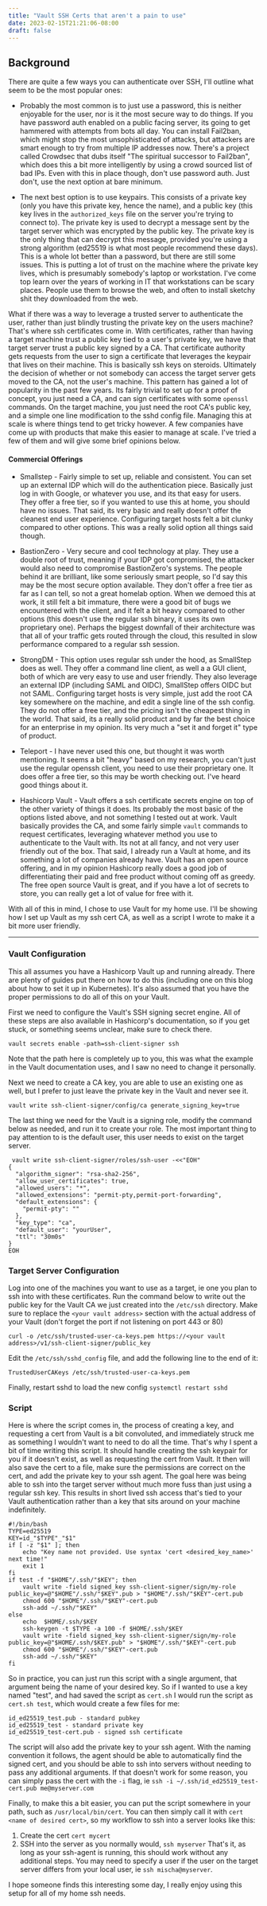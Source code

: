 ```yaml
---
title: "Vault SSH Certs that aren't a pain to use"
date: 2023-02-15T21:21:06-08:00
draft: false
---
```


## Background
There are quite a few ways you can authenticate over SSH, I'll outline what seem to be the most popular ones:

- Probably the most common is to just use a password, this is neither enjoyable for the user, nor is it the most secure way to do things. If you have password auth enabled on a public facing server, its going to get hammered with attempts from bots all day. You can install Fail2ban, which might stop the most unsophisticated of attacks, but attackers are smart enough to try from multiple IP addresses now. There's a project called Crowdsec that dubs itself "The spiritual successor to Fail2ban", which does this a bit more intelligently by using a crowd sourced list of bad IPs. Even with this in place though, don't use password auth. Just don't, use the next option at bare minimum.


- The next best option is to use keypairs. This consists of a private key (only you have this private key, hence the name), and a public key (this key lives in the `authorized_keys` file on the server you're trying to connect to). The private key is used to decrypt a message sent by the target server which was encrypted by the public key. The private key is the only thing that can decrypt this message, provided you're using a strong algorithm (ed25519 is what most people recommend these days). This is a whole lot better than a password, but there are still some issues. This is putting a lot of trust on the machine where the private key lives, which is presumably somebody's laptop or workstation. I've come top learn over the years of working in IT that workstations can be scary places. People use them to browse the web, and often to install sketchy shit they downloaded from the web. 

What if there was a way to leverage a trusted server to authenticate the user, rather than just blindly trusting the private key on the users machine? That's where ssh certificates come in. With certificates, rather than having a target machine trust a public key tied to a user's private key, we have that target server trust a public key signed by a CA. That certificate authority gets requests from the user to sign a certificate that leverages the keypair that lives on their machine. This is basically ssh keys on steroids. Ultimately the decision of whether or not somebody can access the target server gets moved to the CA, not the user's machine. This pattern has gained a lot of popularity in the past few years. Its fairly trivial to set up for a proof of concept, you just need a CA, and can sign certificates with some `openssl` commands. On the target machine, you just need the root CA's public key, and a simple one line modification to the sshd config file. Managing this at scale is where things tend to get tricky however. A few companies have come up with products that make this easier to manage at scale. I've tried a few of them and will give some brief opinions below.

#### Commercial Offerings

- Smallstep - Fairly simple to set up, reliable and consistent. You can set up an external IDP which will do the authentication piece. Basically just log in with Google, or whatever you use, and its that easy for users. They offer a free tier, so if you wanted to use this at home, you should have no issues. That said, its very basic and really doesn't offer the cleanest end user experience. Configuring target hosts felt a bit clunky compared to other options. This was a really solid option all things said though.

- BastionZero - Very secure and cool technology at play. They use a double root of trust, meaning if your IDP got compromised, the attacker would also need to compromise BastionZero's systems. The people behind it are brilliant, like some seriously smart people, so I'd say this may be the most secure option available. They don't offer a free tier as far as I can tell, so not a great homelab option. When we demoed this at work, it still felt a bit immature, there were a good bit of bugs we encountered with the client, and it felt a bit heavy compared to other options (this doesn't use the regular ssh binary, it uses its own proprietary one). Perhaps the biggest downfall of their architecture was that all of your traffic gets routed through the cloud, this resulted in slow performance compared to a regular ssh session.

- StrongDM - This option uses regular ssh under the hood, as SmallStep does as well. They offer a command line client, as well a a GUI client, both of which are very easy to use and user friendly. They also leverage an external IDP (including SAML and OIDC), SmallStep offers OIDC but not SAML. Configuring target hosts is very simple, just add the root CA key somewhere on the machine, and edit a single line of the ssh config. They do not offer a free tier, and the pricing isn't the cheapest thing in the world. That said, its a really solid product and by far the best choice for an enterprise in my opinion. Its very much a "set it and forget it" type of product.

- Teleport - I have never used this one, but thought it was worth mentioning. It seems a bit "heavy" based on my research, you can't just use the regular openssh client, you need to use their proprietary one. It does offer a free tier, so this may be worth checking out. I've heard good things about it.

- Hashicorp Vault - Vault offers a ssh certificate secrets engine on top of the other variety of things it does. Its probably the most basic of the options listed above, and not something I tested out at work. Vault basically provides the CA, and some fairly simple `vault` commands to request certificates, leveraging whatever method you use to authenticate to the Vault with. Its not at all fancy, and not very user friendly out of the box. That said, I already run a Vault at home, and its something a lot of companies already have. Vault has an open source offering, and in my opinion Hashicorp really does a good job of differentiating their paid and free product without coming off as greedy. The free open source Vault is great, and if you have a lot of secrets to store, you can really get a lot of value for free with it. 

With all of this in mind, I chose to use Vault for my home use. I'll be showing how I set up Vault as my ssh cert CA, as well as a script I wrote to make it a bit more user friendly.

---

### Vault Configuration
This all assumes you have a Hashicorp Vault up and running already. There are plenty of guides put there on how to do this (including one on this blog about how to set it up in Kubernetes). It's also assumed that you have the proper permissions to do all of this on your Vault.

First we need to configure the Vault's SSH signing secret engine. All of these steps are also available in Hashicorp's documentation, so if you get stuck, or something seems unclear, make sure to check there.
```shell
vault secrets enable -path=ssh-client-signer ssh
```
Note that the path here is completely up to you, this was what the example in the Vault documentation uses, and I saw no need to change it personally.

Next we need to create a CA key, you are able to use an existing one as well, but I prefer to just leave the private key in the Vault and never see it.

```shell
vault write ssh-client-signer/config/ca generate_signing_key=true
```

The last thing we need for the Vault is a signing role, modify the command below as needed, and run it to create your role. The most important thing to pay attention to is the default user, this user needs to exist on the target server.

```shell
 vault write ssh-client-signer/roles/ssh-user -<<"EOH"
{
  "algorithm_signer": "rsa-sha2-256",
  "allow_user_certificates": true,
  "allowed_users": "*",
  "allowed_extensions": "permit-pty,permit-port-forwarding",
  "default_extensions": {
    "permit-pty": ""
  },
  "key_type": "ca",
  "default_user": "yourUser",
  "ttl": "30m0s"
}
EOH
```
### Target Server Configuration
Log into one of the machines you want to use as a target, ie one you plan to ssh into with these certificates. Run the command below to write out the public key for the Vault CA we just created into the `/etc/ssh` directory. Make sure to replace the `<your vault address>` section with the actual address of your Vault (don't forget the port if not listening on port 443 or 80)
```shell
curl -o /etc/ssh/trusted-user-ca-keys.pem https://<your vault address>/v1/ssh-client-signer/public_key
```
Edit the `/etc/ssh/sshd_config` file, and add the following line to the end of it:
```shell
TrustedUserCAKeys /etc/ssh/trusted-user-ca-keys.pem
```

Finally, restart sshd to load the new config `systemctl restart sshd`
### Script
Here is where the script comes in, the process of creating a key, and requesting a cert from Vault is a bit convoluted, and immediately struck me as something I wouldn't want to need to do all the time. That's why I spent a bit of time writing this script. It should handle creating the ssh keypair for you if it doesn't exist, as well as requesting the cert from Vault. It then will also save the cert to a file, make sure the permissions are correct on the cert, and add the private key to your ssh agent. The goal here was being able to ssh into the target server without much more fuss than just using a regular ssh key. This results in short lived ssh access that's tied to your Vault authentication rather than a key that sits around on your machine indefinitely.

```shell
#!/bin/bash
TYPE=ed25519
KEY=id_"$TYPE"_"$1"
if [ -z "$1" ]; then
    echo "Key name not provided. Use syntax 'cert <desired_key_name>' next time!"
    exit 1
fi
if test -f "$HOME"/.ssh/"$KEY"; then
    vault write -field signed_key ssh-client-signer/sign/my-role     public_key=@"$HOME"/.ssh/"$KEY".pub > "$HOME"/.ssh/"$KEY"-cert.pub
    chmod 600 "$HOME"/.ssh/"$KEY"-cert.pub
    ssh-add ~/.ssh/"$KEY"
else
    echo  $HOME/.ssh/$KEY
    ssh-keygen -t $TYPE -a 100 -f $HOME/.ssh/$KEY
    vault write -field signed_key ssh-client-signer/sign/my-role     public_key=@"$HOME/.ssh/$KEY.pub" > "$HOME"/.ssh/"$KEY"-cert.pub
    chmod 600 "$HOME"/.ssh/"$KEY"-cert.pub
    ssh-add ~/.ssh/"$KEY"
fi
```
So in practice, you can just run this script with a single argument, that argument being the name of your desired key. So if I wanted to use a key named "test", and had saved the script as `cert.sh` I would run the script as `cert.sh test`, which would create a few files for me:
```shell
id_ed25519_test.pub - standard pubkey
id_ed25519_test - standard private key 
id_ed25519_test-cert.pub - signed ssh certificate
```
The script will also add the private key to your ssh agent. With the naming convention it follows, the agent should be able to automatically find the signed cert, and you should be able to ssh into servers without needing to pass any additional arguments. If that doesn't work for some reason, you can simply pass the cert with the `-i` flag, ie `ssh -i ~/.ssh/id_ed25519_test-cert.pub me@myserver.com`

Finally, to make this a bit easier, you can put the script somewhere in your path, such as `/usr/local/bin/cert`. You can then simply call it with `cert <name of desired cert>`, so my workflow to ssh into a server looks like this:
1. Create the cert `cert mycert`
2. SSH into the server as you normally would, `ssh myserver`
That's it, as long as your ssh-agent is running, this should work without any additional steps. You may need to specify a user if the user on the target server differs from your local user, ie `ssh mischa@myserver`.

I hope someone finds this interesting some day, I really enjoy using this setup for all of my home ssh needs.